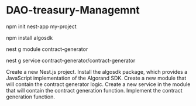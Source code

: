 # DAO-treasury-Managemnt
npm init nest-app my-project

npm install algosdk

nest g module contract-generator

nest g service contract-generator/contract-generator

Create a new Nest.js project.
Install the algosdk package, which provides a JavaScript implementation of the Algorand SDK.
Create a new module that will contain the contract generator logic.
Create a new service in the module that will contain the contract generation function.
Implement the contract generation function.
